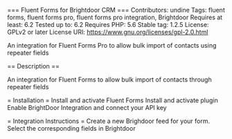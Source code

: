 === Fluent Forms for Brightdoor CRM ===
Contributors: undine
Tags: fluent forms, fluent forms pro, fluent forms pro integration, Brightdoor
Requires at least: 6.2
Tested up to: 6.2
Requires PHP: 5.6
Stable tag: 1.2.5
License: GPLv2 or later
License URI: https://www.gnu.org/licenses/gpl-2.0.html

An integration for Fluent Forms Pro to allow bulk import of contacts using repeater fields

== Description ==

An integration for Fluent Forms to allow bulk import of contacts through repeater fields

= Installation =
Install and activate Fluent Forms
Install and activate plugin
Enable BrightDoor Integration and connect your API key

= Integration Instructions =
Create a new Brighdoor feed for your form.
Select the corresponding fields in Brightdoor
